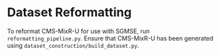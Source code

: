 # Dataset Reformatting

To reformat CMS-MixR-U for use with SGMSE, run ``reformatting_pipeline.py``. Ensure that CMS-MixR-U has been generated using ``dataset_construction/build_dataset.py``.